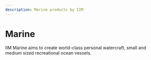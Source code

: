 ```yaml
---
description: Marine products by IIM
---
```


# Marine

IIM Marine aims to create world-class personal watercraft, small and medium sized recreational ocean vessels.

